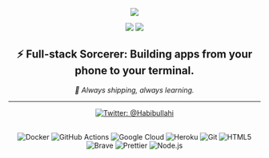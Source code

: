 <p align="center">
  <a href="https://github.com/DenverCoder1/readme-typing-svg">
    <img src="https://readme-typing-svg.herokuapp.com?font=Fira+Code&weight=500&size=22&duration=3000&pause=500&color=00F7FF&center=true&width=600&height=60&lines=Hi,+I'm+Prince.;Open-source+enthusiast.;React.js+lover.;Express.js+wizard.;Spreading+knowledge+daily.;Always+learning.">
  </a>
</p>

<p align="center">
  <img src="https://img.shields.io/github/followers/princehabeeb?style=social" />
  <a href="https://www.youtube.com/c/code_alumni" target="_blank">
    <img src="https://img.shields.io/youtube/channel/subscribers/UCi2uzZOxA3yyYCw6m1MWzwg?style=social" />
  </a>
</p>

<h2 align="center">
  ⚡ Full-stack Sorcerer: Building apps from your phone to your terminal.
</h2>

<p align="center"><em>🚀 Always shipping, always learning.</em></p>

<div align="center">

---

<a href="https://twitter.com/code_alumni" target="_blank">
  <img src="https://img.shields.io/twitter/follow/Habibullahi?logo=twitter&style=for-the-badge" alt="Twitter: @Habibullahi" />
</a>

</div>

<br/>

<p align="center">
  <img alt="Docker" src="https://img.shields.io/badge/-Docker-46a2f1?style=flat-square&logo=docker&logoColor=white" />
  <img alt="GitHub Actions" src="https://img.shields.io/badge/-Github_Actions-2088FF?style=flat-square&logo=github-actions&logoColor=white" />
  <img alt="Google Cloud" src="https://img.shields.io/badge/-Google_Cloud-1a73e8?style=flat-square&logo=google-cloud&logoColor=white" />
  <img alt="Heroku" src="https://img.shields.io/badge/-Heroku-430098?style=flat-square&logo=heroku&logoColor=white" />
  <img alt="Git" src="https://img.shields.io/badge/-Git-F05032?style=flat-square&logo=git&logoColor=white" />
  <img alt="HTML5" src="https://img.shields.io/badge/-HTML5-E34F26?style=flat-square&logo=html5&logoColor=white" />
  <img alt="Brave" src="https://img.shields.io/badge/-Brave_Browser-FB542B?style=flat-square&logo=brave&logoColor=white" />
  <img alt="Prettier" src="https://img.shields.io/badge/-Prettier-F7B93E?style=flat-square&logo=prettier&logoColor=white" />
  <img alt="Node.js" src="https://img.shields.io/badge/-Node.js-43853d?style=flat-square&logo=Node.js&logoColor=white" />
</p>
